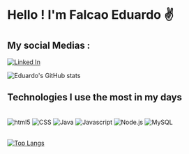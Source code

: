 # Hello ! I'm Falcao Eduardo ✌️

## My social Medias :

[![Linked In](https://img.shields.io/badge/LinkedIn-0077B5?style=for-the-badge&logo=linkedin&logoColor=white)](https://www.linkedin.com/in/edusampaiofalcao/)

![Eduardo's GitHub stats](https://github-readme-stats.vercel.app/api?username=Edufalcao14&show_icons=true&theme=onedark)

## Technologies I use the most in my days

<div style = "display: inline_block ; justify-content : space-around "><br/>
    <img align="center" alt="html5" src ="https://img.shields.io/badge/HTML-239120?style=for-the-badge&logo=html5&logoColor=white" />
    <img align="center" alt="CSS" src ="https://img.shields.io/badge/CSS-239120?&style=for-the-badge&logo=css3&logoColor=white" />
    <img align="center" alt="Java" src ="https://img.shields.io/badge/Java-ED8B00?style=for-the-badge&logo=openjdk&logoColor=black" />
    <img align="center" alt="Javascript" src ="https://img.shields.io/badge/JavaScript-F7DF1E?style=for-the-badge&logo=javascript&logoColor=black" />
    <img align="center" alt="Node.js" src ="https://img.shields.io/badge/Node.js-43853D?style=for-the-badge&logo=node.js&logoColor=white" />
    <img align="center" alt="MySQL" src ="https://img.shields.io/badge/MySQL-00000F?style=for-the-badge&logo=mysql&logoColor=white" /> 
</div>
<br>

[![Top Langs](https://github-readme-stats.vercel.app/api/top-langs/?username=Edufalcao14&hide_progress=true)](https://github.com/Edufalcao14/github-readme-stats)

